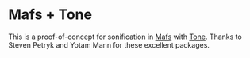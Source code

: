 # Mafs + Tone

This is a proof-of-concept for sonification in [Mafs](https://mafs.dev/) with [Tone](https://tonejs.github.io/). Thanks to Steven Petryk and Yotam Mann for these excellent packages.
